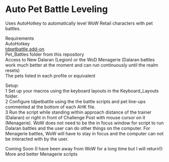 # Auto Pet Battle Leveling
Uses AutoHotkey to automatically level WoW Retail characters with pet battles.

Requirements  
AutoHotkey  
[tdpetbattle add-on](https://www.curseforge.com/wow/addons/tdbattlepetscript)  
Pet_Battles folder from this repository  
Access to New Dalaran (Legion) or the WoD Menagerie (Dalaran battles work much better at the moment and can run continuously until the realm resets)  
The pets listed in each profile or equivalent

Setup:  
1 Set up your macros using the keyboard layouts in the Keyboard_Layouts folder.  
2 Configure tdpetbattle using the the battle scripts and pet line-ups commented at the bottom of each AHK file.  
3 Run the script while standing within approach distance of the trainer (Dalaran) or right in front of Challenge Post with mouse cursor on it (Menagerie). WoW does not need to be the in focus window for script to run Dalaran battles and the user can do other things on the computer. For Menagerie battles, WoW will have to stay in focus and the computer can not be interacted with by the user.

Coming Soon (I have been away from WoW for a long time but I will return!):  
More and better Menagerie scripts
